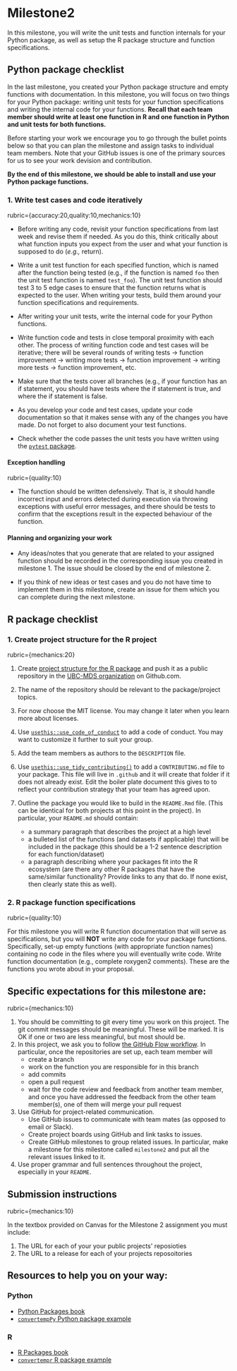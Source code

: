 # Milestone2

In this milestone, you will write the unit tests and function internals for your Python package, as well as setup the R package structure and function specifications.

## Python package checklist

In the last milestone, you created your Python package structure and empty functions with documentation. In this milestone, you will focus on two things for your Python package: writing unit tests for your function specifications and writing the internal code for your functions. **Recall that each team member should write at least one function in R and one function in Python and unit tests for both functions.** 

Before starting your work we encourage you to go through the bullet points below so that you can plan the milestone and assign tasks to individual team members. Note that your GitHub issues is one of the primary sources for us to see your work devision and contribution.  

**By the end of this milestone, we should be able to install and use your Python package functions.**

### 1. Write test cases and code iteratively
rubric={accuracy:20,quality:10,mechanics:10}

- Before writing any code, revisit your function specifications from last week and revise them if needed. As you do this, think critically about what function inputs you expect from the user and what your function is supposed to do (*e.g.,* return). 

- Write a unit test function for each specified function, which is named after the function being tested (e.g., if the function is named `foo` then the unit test function is named `test_foo`). The unit test function should test 3 to 5 edge cases to ensure that the function returns what is expected to the user. When writing your tests, build them around your function specifications and requirements.

- After writing your unit tests, write the internal code for your Python functions.

- Write function code and tests in close temporal proximity with each other. The process of writing function code and test cases will be iterative; there will be several rounds of writing tests $\rightarrow$ function improvement $\rightarrow$ writing more tests $\rightarrow$ function improvement $\rightarrow$ writing more tests $\rightarrow$ function improvement, etc. 

- Make sure that the tests cover all branches (e.g., if your function has an if statement, you should have tests where the if statement is true, and where the if statement is false.

- As you develop your code and test cases, update your code documentation so that it makes sense with any of the changes you have made. Do not forget to also document your test functions.  

- Check whether the code passes the unit tests you have written using the [`pytest` package](https://docs.pytest.org/en/latest/getting-started.html).

#### Exception handling 
rubric={quality:10}
- The function should be written defensively. That is, it should handle incorrect input and errors detected during execution via throwing exceptions with useful error messages, and there should be tests to confirm that the exceptions result in the expected behaviour of the function. 

#### Planning and organizing your work
- Any ideas/notes that you generate that are related to your assigned function should be recorded in the corresponding issue you created in milestone 1. The issue should be closed by the end of milestone 2.

- If you think of new ideas or test cases and you do not have time to implement them in this milestone, create an issue for them which you can complete during the next milestone. 

## R package checklist

### 1. Create project structure for the R project
rubric={mechanics:20}

1. Create [project structure for the R package](https://r-pkgs.org/whole-game.html) and push it as a public repository in the [UBC-MDS organization](https://github.com/UBC-MDS/) on Github.com. 

1. The name of the repository should be relevant to the package/project topics.

1. For now choose the MIT license. You may change it later when you learn more about licenses.  

1. Use [`usethis::use_code_of_conduct`](https://usethis.r-lib.org/reference/use_code_of_conduct.html) to add a code of conduct. You may want to customize it further to suit your group.

1. Add the team members as authors to the `DESCRIPTION` file.
 
1. Use [`usethis::use_tidy_contributing()`](https://usethis.r-lib.org/reference/tidyverse.html) to add a `CONTRIBUTING.md` file to your package. This file will live in `.github` and it will create that folder if it does not already exist. Edit the boiler plate document this gives to to reflect your contribution strategy that your team has agreed upon. 

1. Outline the package you would like to build in the `README.Rmd` file. (This can be identical for both projects at this point in the project). In particular, your `README.md` should contain:  
    - a summary paragraph that describes the project at a high level
    - a bulleted list of the functions (and datasets if applicable) that will be included in the package (this should be a 1-2 sentence description for each function/dataset)
    - a paragraph describing where your packages fit into the R ecosystem (are there any other R packages that have the same/similar functionality? Provide links to any that do. If none exist, then clearly state this as well).  

### 2. R package function specifications
rubric={quality:10}

For this milestone you will write R function documentation that will serve as specifications, but you will **NOT** write any code for your package functions. Specifically, set-up empty functions (with appropriate function names) containing no code in the files where you will eventually write code. Write function documentation (e.g., complete roxygen2 comments). These are the functions you wrote about in your proposal.


## Specific expectations for this milestone are:
rubric={mechanics:10}

1. You should be committing to git every time you work on this project. The git commit messages should be meaningful. These will be marked. It is OK if one or two are less meaningful, but most should be.
2. In this project, we ask you to follow [the GitHub Flow workflow](https://guides.github.com/introduction/flow/). In particular, once the repositories are set up, each team member will 
    - create a branch
    - work on the function you are responsible for in this branch
    - add commits 
    - open a pull request
    - wait for the code review and feedback from another team member, and once you have addressed the feedback from the other team member(s), one of them will merge your pull request 
3. Use GitHub for project-related communication. 
    - Use GitHub issues to communicate with team mates (as opposed to email or Slack).
    - Create project boards using GitHub and link tasks to issues.
    - Create GitHub milestones to group related issues.  In particular, make a milestone for this milestone called `milestone2` and put all the relevant issues linked to it.
4. Use proper grammar and full sentences throughout the project, especially in your `README`. 

## Submission instructions
rubric={mechanics:10}

In the textbox provided on Canvas for the Milestone 2 assignment you must include:
1. The URL for each of your your public projects' reposioties
2. The URL to a release for each of your projects reposoitories

## Resources to help you on your way:

### Python  
- [Python Packages book](https://py-pkgs.org/)
- [`convertempPy` Python package example](https://github.com/ttimbers/convertempPy)

### R  
- [R Packages book](https://r-pkgs.org/)
- [`convertempr` R package example](https://github.com/ttimbers/convertempr)
